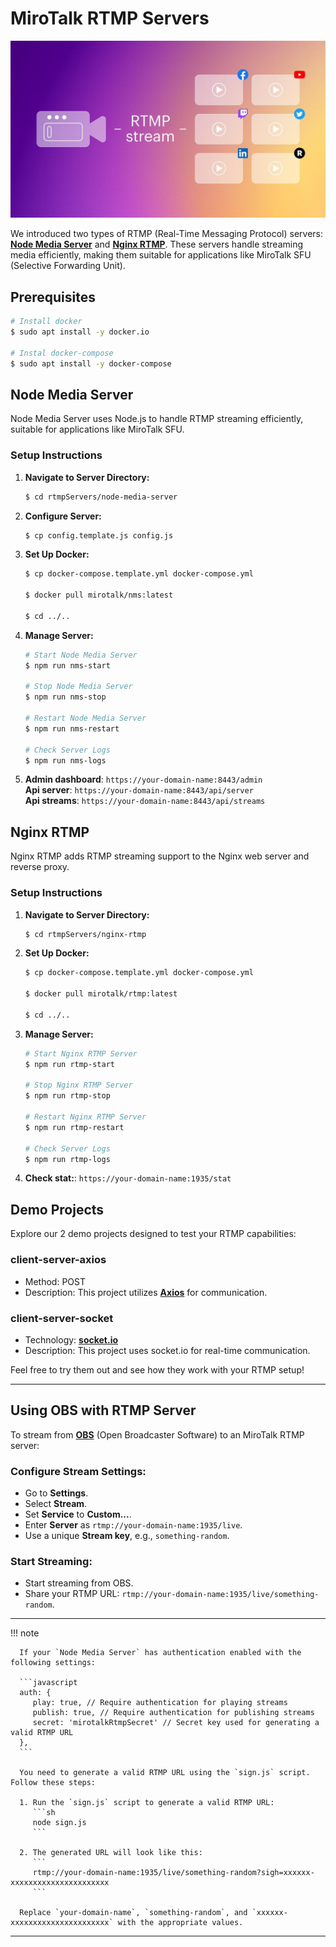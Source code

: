 # MiroTalk RTMP Servers

![rtmp](../images/rtmp.jpeg)

We introduced two types of RTMP (Real-Time Messaging Protocol) servers: **[Node Media Server](https://github.com/illuspas/Node-Media-Server)** and **[Nginx RTMP](https://github.com/tiangolo/nginx-rtmp-docker)**. These servers handle streaming media efficiently, making them suitable for applications like MiroTalk SFU (Selective Forwarding Unit).

## Prerequisites

```bash
# Install docker
$ sudo apt install -y docker.io

# Instal docker-compose
$ sudo apt install -y docker-compose
```

## Node Media Server

Node Media Server uses Node.js to handle RTMP streaming efficiently, suitable for applications like MiroTalk SFU.

### Setup Instructions

1. **Navigate to Server Directory:**
	```bash
	$ cd rtmpServers/node-media-server
	```

2. **Configure Server:**
   ```bash
   $ cp config.template.js config.js
   ```

3. **Set Up Docker:**
   ```bash
   $ cp docker-compose.template.yml docker-compose.yml

   $ docker pull mirotalk/nms:latest

   $ cd ../..
   ```

4. **Manage Server:**
   ```bash
   # Start Node Media Server
   $ npm run nms-start

   # Stop Node Media Server
   $ npm run nms-stop

   # Restart Node Media Server
   $ npm run nms-restart

   # Check Server Logs
   $ npm run nms-logs
   ```

5. **Admin dashboard**: `https://your-domain-name:8443/admin`  
   **Api server**: `https://your-domain-name:8443/api/server`  
   **Api streams**: `https://your-domain-name:8443/api/streams`

## Nginx RTMP

Nginx RTMP adds RTMP streaming support to the Nginx web server and reverse proxy.

### Setup Instructions

1. **Navigate to Server Directory:**
   ```bash
   $ cd rtmpServers/nginx-rtmp
   ```

2. **Set Up Docker:**
   ```bash
   $ cp docker-compose.template.yml docker-compose.yml

   $ docker pull mirotalk/rtmp:latest

   $ cd ../..
   ```

3. **Manage Server:**
   ```bash
   # Start Nginx RTMP Server
   $ npm run rtmp-start

   # Stop Nginx RTMP Server
   $ npm run rtmp-stop

   # Restart Nginx RTMP Server
   $ npm run rtmp-restart

   # Check Server Logs
   $ npm run rtmp-logs
   ```

4. **Check stat:**: `https://your-domain-name:1935/stat`

## Demo Projects

Explore our 2 demo projects designed to test your RTMP capabilities:

### client-server-axios
- Method: POST
- Description: This project utilizes **[Axios](https://axios-http.com)** for communication.

### client-server-socket
- Technology: **[socket.io](https://socket.io)**
- Description: This project uses socket.io for real-time communication.

Feel free to try them out and see how they work with your RTMP setup!

---


## Using OBS with RTMP Server

To stream from **[OBS](https://obsproject.com)** (Open Broadcaster Software) to an MiroTalk RTMP server:

### Configure Stream Settings:

- Go to **Settings**.
- Select **Stream**.
- Set **Service** to **Custom...**.
- Enter **Server** as `rtmp://your-domain-name:1935/live`.
- Use a unique **Stream key**, e.g., `something-random`.

### Start Streaming:

- Start streaming from OBS.
- Share your RTMP URL: `rtmp://your-domain-name:1935/live/something-random`.

---

!!! note

      If your `Node Media Server` has authentication enabled with the following settings:

      ```javascript
      auth: {
         play: true, // Require authentication for playing streams
         publish: true, // Require authentication for publishing streams
         secret: 'mirotalkRtmpSecret' // Secret key used for generating a valid RTMP URL
      },
      ```

      You need to generate a valid RTMP URL using the `sign.js` script. Follow these steps:

      1. Run the `sign.js` script to generate a valid RTMP URL:
         ```sh
         node sign.js
         ```

      2. The generated URL will look like this:
         ```
         rtmp://your-domain-name:1935/live/something-random?sigh=xxxxxx-xxxxxxxxxxxxxxxxxxxxxx
         ```

      Replace `your-domain-name`, `something-random`, and `xxxxxx-xxxxxxxxxxxxxxxxxxxxxx` with the appropriate values.

---
